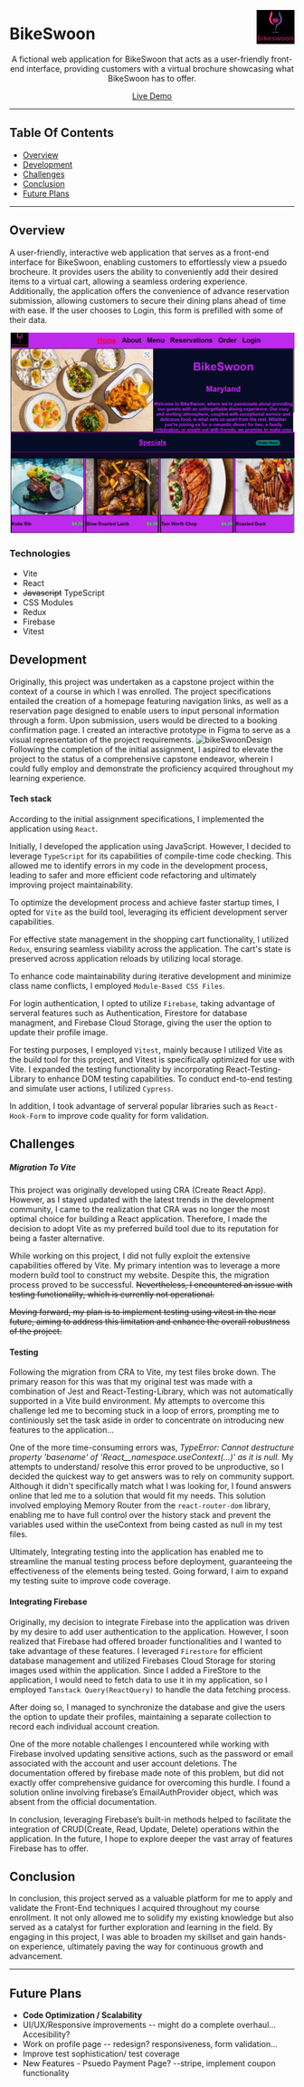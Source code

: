 <a target="_blank" href="https://sean5505bikeswoon.netlify.app/"> <img src="public/assets/logo.jpg" align="right" height="60" />
</a>

# BikeSwoon

<p align="center">A fictional web application for BikeSwoon that acts as a user-friendly front-end interface, providing customers with a virtual brochure showcasing what BikeSwoon has to offer.</p>

<p align="center"> <a target="_blank" href="https://sean5505bikeswoon.netlify.app/"> Live Demo </a> </p>

---

## Table Of Contents

- [Overview](#overview)
- [Development](#development)
- [Challenges](#challenges)
- [Conclusion](#conclusion)
- [Future Plans](#future-plans)

---

## Overview

A user-friendly, interactive web application that serves as a front-end interface for BikeSwoon, enabling customers to effortlessly view a psuedo brocheure. It provides users the ability to conveniently add their desired items to a virtual cart, allowing a seamless ordering experience. Additionally, the application offers the convenience of advance reservation submission, allowing customers to secure their dining plans ahead of time with ease. If the user chooses to Login, this form is prefilled with some of their data.

![Website Image](public/assets/bikeSwoonIntro.png)

### Technologies

- Vite
- React
- ~~Javascript~~ TypeScript
- CSS Modules
- Redux
- Firebase
- Vitest

## Development

Originally, this project was undertaken as a capstone project within the context of a course in which I was enrolled. The project specifications entailed the creation of a homepage featuring navigation links, as well as a reservation page designed to enable users to input personal information through a form. Upon submission, users would be directed to a booking confirmation page. I created an interactive prototype in Figma to serve as a visual representation of the project requirements.
![bikeSwoonDesign](https://github.com/sean5505/testtt/assets/110543268/d53c8531-f2fa-4136-99ab-6923269e30d7)
Following the completion of the initial assignment, I aspired to elevate the project to the status of a comprehensive capstone endeavor, wherein I could fully employ and demonstrate the proficiency acquired throughout my learning experience.

#### **Tech stack**

According to the initial assignment specifications, I implemented the application using `React`.

Initially, I developed the application using JavaScript. However, I decided to leverage `TypeScript` for its capabilities of compile-time code checking. This allowed me to identify errors in my code in the development process, leading to safer and more efficient code refactoring and ultimately improving project maintainability.

To optimize the development process and achieve faster startup times, I opted for `Vite` as the build tool, leveraging its efficient development server capabilities.

For effective state management in the shopping cart functionality, I utilized `Redux`, ensuring seamless viability across the application. The cart's state is preserved across application reloads by utilizing local storage.

To enhance code maintainability during iterative development and minimize class name conflicts, I employed `Module-Based CSS Files`.

For login authentication, I opted to utilize `Firebase`, taking advantage of serveral features such as Authentication, Firestore for database managment, and Firebase Cloud Storage, giving the user the option to update their profile image.

For testing purposes, I employed `Vitest`, mainly because I utilized Vite as the build tool for this project, and Vitest is specifically optimized for use with Vite. I expanded the testing functionality by incorporating React-Testing-Library to enhance DOM testing capabilities. To conduct end-to-end testing and simulate user actions, I utilized `Cypress`.

In addition, I took advantage of serveral popular libraries such as `React-Hook-Form` to improve code quality for form validation.

## Challenges

##### **Migration To Vite**

This project was originally developed using CRA (Create React App). However, as I stayed updated with the latest trends in the development community, I came to the realization that CRA was no longer the most optimal choice for building a React application. Therefore, I made the decision to adopt Vite as my preferred build tool due to its reputation for being a faster alternative.

While working on this project, I did not fully exploit the extensive capabilities offered by Vite. My primary intention was to leverage a more modern build tool to construct my website. Despite this, the migration process proved to be successful. ~~Nevertheless, I encountered an issue with testing functionality, which is currently not operational.~~

~~Moving forward, my plan is to implement testing using vitest in the near future, aiming to address this limitation and enhance the overall robustness of the project.~~

#### **Testing**

Following the migration from CRA to Vite, my test files broke down. The primary reason for this was that my original test was made with a combination of Jest and React-Testing-Library, which was not automatically supported in a Vite build environment. My attempts to overcome this challenge led me to becoming stuck in a loop of errors, prompting me to continiously set the task aside in order to concentrate on introducing new features to the application…

One of the more time-consuming errors was, _TypeError: Cannot destructure property 'basename' of 'React\_\_namespace.useContext(...)' as it is null._ My attempts to understand/ resolve this error proved to be unproductive, so I decided the quickest way to get answers was to rely on community support. Although it didn't specifically match what I was looking for, I found answers online that led me to a solution that would fit my needs. This solution involved employing Memory Router from the `react-router-dom` library, enabling me to have full control over the history stack and prevent the variables used within the useContext from being casted as null in my test files.

Ultimately, Integrating testing into the application has enabled me to streamline the manual testing process before deployment, guaranteeing the effectiveness of the elements being tested. Going forward, I aim to expand my testing suite to improve code coverage.

#### **Integrating Firebase**

Originally, my decision to integrate Firebase into the application was driven by my desire to add user authentication to the application. However, I soon realized that Firebase had offered broader functionalities and I wanted to take advantage of these features. I leveraged `Firestore` for efficient database management and utilized Firebases Cloud Storage for storing images used within the application. Since I added a FireStore to the application, I would need to fetch data to use it in my application, so I employed `Tanstack Query(ReactQuery)` to handle the data fetching process.

After doing so, I managed to synchronize the database and give the users the option to update their profiles, maintaining a separate collection to record each individual account creation.

One of the more notable challenges I encountered while working with Firebase involved updating sensitive actions, such as the password or email associated with the account and user account deletions. The documentation offered by firebase made note of this problem, but did not exactly offer comprehensive guidance for overcoming this hurdle. I found a solution online involving firebase’s EmailAuthProvider object, which was absent from the official documentation.

In conclusion, leveraging Firebase’s built-in methods helped to facilitate the integration of CRUD(Create, Read, Update, Delete) operations within the application. In the future, I hope to explore deeper the vast array of features Firebase has to offer.

## Conclusion

In conclusion, this project served as a valuable platform for me to apply and validate the Front-End techniques I acquired throughout my course enrollment. It not only allowed me to solidify my existing knowledge but also served as a catalyst for further exploration and learning in the field. By engaging in this project, I was able to broaden my skillset and gain hands-on experience, ultimately paving the way for continuous growth and advancement.

---

## Future Plans

- **Code Optimization / Scalability**
- UI/UX/Responsive improvements -- might do a complete overhaul... Accesibility?
- Work on profile page -- redesign? responsiveness, form validation...
- Improve test sophistication/ test coverage
- New Features - Psuedo Payment Page? --stripe, implement coupon functionality
